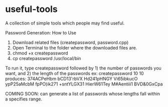 # useful-tools
A collection of simple tools which people may find useful.

Password Generation: How to Use

1) Download related files (createpassword, password.cpp)
2) Open Terminal to the folder where the downloaded files are.
3) chmod +x createpassword
4) cp createpassword /usr/local/bin

To run it, type createpassword followed by 1) the number of passwords you want, and 2) the length of the passwords
ex: createpassword 10 10 produces:
374ACPeHbm
bCD13'rbVX
Hd241pHNGY
Vi65ibkucO
ypP25aMcbM
fpPO)ik271
+sntYLGX31
HierW61Tey
M#Aentiii1
BVD&0GxCpa

COMING SOON: can generate a list of passwords whose lengths fall within a specifies range.
